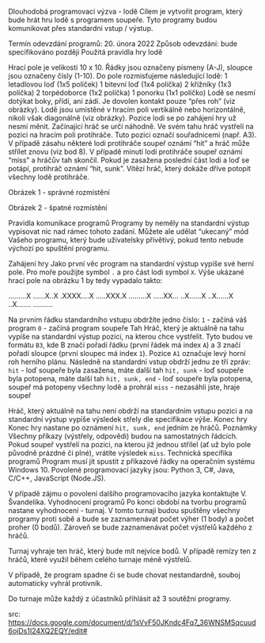 Dlouhodobá programovací výzva - lodě
Cílem je vytvořit program, který bude hrát hru lodě s programem soupeře. Tyto programy budou komunikovat přes standardní vstup / výstup.

Termín odevzdání programů: 20. února 2022
Způsob odevzdání: bude specifikováno později
Použitá pravidla hry lodě

Hrací pole je velikosti 10 x 10. Řádky jsou označeny písmeny (A-J), sloupce jsou označeny čísly (1-10).
Do pole rozmisťujeme následující lodě:
1 letadlovou loď (1x5 políček)
1 bitevní loď (1x4 políčka)
2 křižníky (1x3 políčka)
2 torpédoborce (1x2 políčka)
1 ponorku (1x1 políčko)
Lodě se nesmí dotýkat boky, přídí, ani zádí.
Je dovolen kontakt pouze “přes roh” (viz obrázky).
Lodě jsou umístěné v hracím poli vertikálně nebo horizontálně, nikoli však diagonálně (viz obrázky).
Pozice lodi se po zahájení hry už nesmí měnit.
Začínající hráč se určí náhodně.
Ve svém tahu hráč vystřelí na pozici na hracím poli protihráče. Tuto pozici označí souřadnicemi (např. A3).
V případě zásahu některé lodi protihráče soupeř oznámí “hit” a hráč může střílet znovu (viz bod 8).
V případě minutí lodí protihráče soupeř oznámí “miss” a hráčův tah skončil.
Pokud je zasažena poslední část lodi a loď se potápí, protihráč oznámí “hit, sunk”.
Vítězí hráč, který dokáže dříve potopit všechny lodě protihráče.

Obrázek 1 - správné rozmístění

Obrázek 2 - špatné rozmístění


Pravidla komunikace programů
Programy by neměly na standardní výstup vypisovat nic nad rámec tohoto zadání. Můžete ale udělat “ukecaný” mód Vašeho programu, který bude uživatelsky přívětivý, pokud tento nebude výchozí po spuštění programu.

Zahájení hry
Jako první věc program na standardní výstup vypíše své herní pole. Pro moře použijte symbol `.` a pro část lodi symbol `X`. Výše ukázané hrací pole na obrázku 1 by tedy vypadalo takto:

………X
……X..X
.XXXX….X
…..XXX.X
………X
…..XX…
..X……X
..X……X
..X…….
……….



Na prvním řádku standardního vstupu obdržíte jedno číslo:
`1` - začíná váš program
`0` - začíná program soupeře
Tah
Hráč, který je aktuálně na tahu vypíše na standardní výstup pozici, na kterou chce vystřelit. Tyto budou ve formátu `B3`, kde B značí pořadí řádku (první řádek má index `A`) a 3 značí pořadí sloupce (první sloupec má index `1`). Pozice `A1` označuje levý horní roh herního plánu.
Následně na standardní vstup obdrží jednu ze tří zpráv:
`hit` - loď soupeře byla zasažena, máte další tah
`hit, sunk` - loď soupeře byla potopena, máte další tah
`hit, sunk, end` - loď soupeře byla potopena, soupeř má potopeny všechny lodě a prohrál
`miss` - nezasáhli jste, hraje soupeř

Hráč, který aktuálně na tahu není obdrží na standardním vstupu pozici a na standardní výstup vypíše výsledek střely dle specifikace výše.
Konec hry
Konec hry nastane po oznámení `hit, sunk, end` jedním ze hráčů.
Poznámky
Všechny příkazy (výstřely, odpovědi) budou na samostatných řádcích.
Pokud soupeř vystřelí na pozici, na kterou již jednou střílel (ať už bylo pole původně prázdné či plné), vrátíte výsledek `miss`.
Technická specifika programů
Program musí jít spustit z příkazové řádky na operačním systému Windows 10. Povolené programovací jazyky jsou: Python 3, C#, Java, C/C++, JavaScript (Node.JS).

V případě zájmu o povolení dalšího programovacího jazyka kontaktujte V. Švandelíka.
Vyhodnocení programů
Po konci období na tvorbu programů nastane vyhodnocení - turnaj. V tomto turnaji budou spuštěny všechny programy proti sobě a bude se zaznamenávat počet výher (1 body) a počet proher (0 bodů). Zároveň se bude zaznamenávat počet výstřelů každého z hráčů. 

Turnaj vyhraje ten hráč, který bude mít nejvíce bodů. V případě remízy ten z hráčů, které využil během celého turnaje méně výstřelů.

V případě, že program spadne či se bude chovat nestandardně, souboj automaticky vyhrál protivník.

Do turnaje může každý z účastníků přihlásit až 3 soutěžní programy.


src: https://docs.google.com/document/d/1sVvF50JKndc4Fq7_36WNSMSqcuud6ojDs1I24XQ2EQY/edit#

